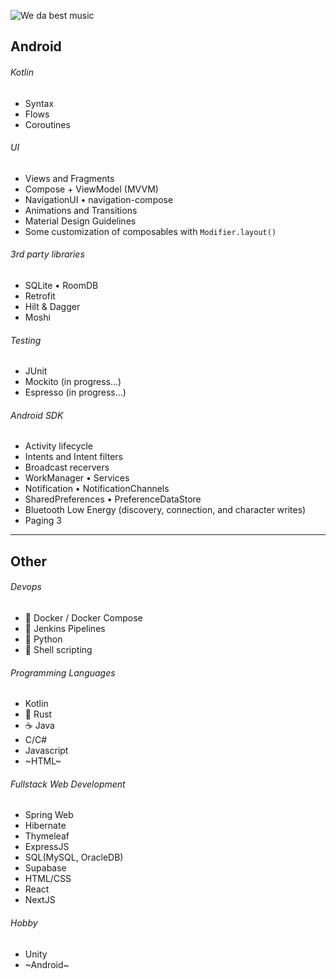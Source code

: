 ![We da best music](https://media1.giphy.com/media/v1.Y2lkPTc5MGI3NjExZDk5ZTNiNzQwNWZmZjAxNjVjYTI0ODdiY2RmYzBiNWFiZTE3MGQ1ZCZjdD1n/QBjok2NBIzSR7IaDQK/giphy.gif)

## Android
###### Kotlin
- Syntax
- Flows
- Coroutines

###### UI
- Views and Fragments
- Compose + ViewModel (MVVM)
- NavigationUI • navigation-compose
- Animations and Transitions
- Material Design Guidelines
- Some customization of composables with `Modifier.layout()`


###### 3rd party libraries
- SQLite • RoomDB
- Retrofit
- Hilt & Dagger 
- Moshi

###### Testing
- JUnit
- Mockito  (in progress...)
- Espresso (in progress...)

###### Android SDK
- Activity lifecycle
- Intents and Intent filters
- Broadcast recervers
- WorkManager • Services 
- Notification • NotificationChannels
- SharedPreferences • PreferenceDataStore
- Bluetooth Low Energy (discovery, connection, and character writes)
- Paging 3


--------------

## Other
###### Devops
- 🐳 Docker / Docker Compose
- 🤵 Jenkins Pipelines
- 🐍 Python
- 🐚 Shell scripting

###### Programming Languages
- Kotlin
- 🦀 Rust
- ☕ Java
- C/C#
- Javascript
- ~HTML~

###### Fullstack Web Development
- Spring Web
- Hibernate
- Thymeleaf
- ExpressJS
- SQL(MySQL, OracleDB)
- Supabase
- HTML/CSS
- React
- NextJS

###### Hobby
- Unity
- ~Android~

<!---
SeijiDominic/SeijiDominic is a ✨ special ✨ repository because its `README.md` (this file) appears on your GitHub profile.
You can click the Preview link to take a look at your changes.
--->
